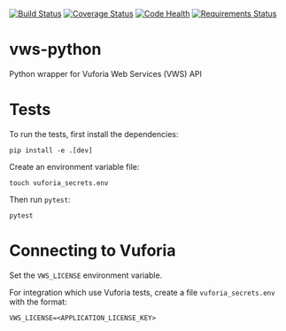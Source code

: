 [![Build Status](https://travis-ci.org/adamtheturtle/vws-python.svg?branch=master)](https://travis-ci.com/adamtheturtle/vws-python)
[![Coverage Status](https://coveralls.io/repos/github/adamtheturtle/vws-python/badge.svg)](https://coveralls.io/github/adamtheturtle/vws-python)
[![Code Health](https://landscape.io/github/adamtheturtle/vws-python/master/landscape.svg?style=flat)](https://landscape.io/github/adamtheturtle/vws-python/master)
[![Requirements Status](https://requires.io/github/adamtheturtle/vws-python/requirements.svg?branch=master)](https://requires.io/github/adamtheturtle/vws-python/requirements/?branch=master)


# vws-python
Python wrapper for Vuforia Web Services (VWS) API

# Tests


To run the tests, first install the dependencies:

    pip install -e .[dev]

Create an environment variable file:

    touch vuforia_secrets.env

Then run `pytest`:

    pytest

# Connecting to Vuforia

Set the `VWS_LICENSE` environment variable.

For integration which use Vuforia tests, create a file `vuforia_secrets.env` with the format:

    VWS_LICENSE=<APPLICATION_LICENSE_KEY> 

